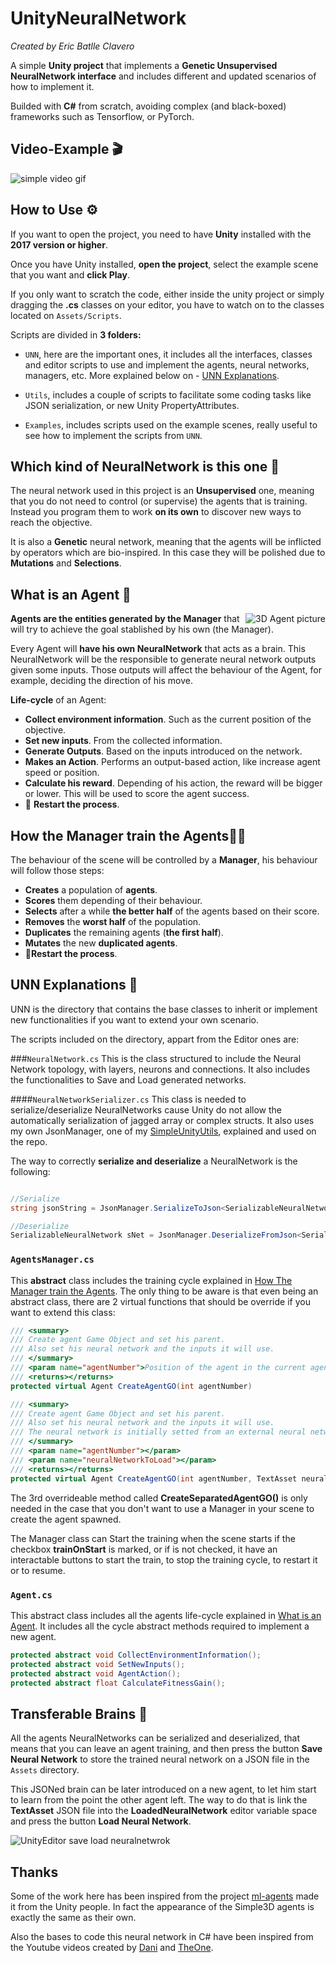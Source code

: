 # UnityNeuralNetwork 
*Created by Eric Batlle Clavero*

 A simple **Unity project** that implements a **Genetic Unsupervised NeuralNetwork interface** and includes different and updated scenarios of how to implement it. 

Builded with **C#** from scratch, avoiding complex (and black-boxed) frameworks such as Tensorflow, or PyTorch.

## Video-Example 🎬

<p>
  <img src="SimpleVideo.gif" alt="simple video gif"/>
</p>

## How to Use ⚙️

If you want to open the project, you need to have **Unity** installed with the **2017 version or higher**.

Once you have Unity installed, **open the project**, select the example scene that you want and **click Play**.

If you only want to scratch the code, either inside the unity project or simply dragging the **.cs** classes on your editor, you have to watch on to the classes located on ``Assets/Scripts``. 

Scripts are divided in **3 folders:**

* ``UNN``, here are the important ones, it includes all the interfaces, classes and editor scripts to use and implement the agents, neural networks, managers, etc. More explained below on - [UNN Explanations](#unn-explanations).

* ``Utils``, includes a couple of scripts to facilitate some coding tasks like JSON serialization, or new Unity PropertyAttributes.

* ``Examples``, includes scripts used on the example scenes, really useful to see how to implement the scripts from ``UNN``.

## Which kind of NeuralNetwork is this one 🧬

The neural network used in this project is an **Unsupervised** one, meaning that you do not need to control (or supervise) the agents that is training. 
Instead you program them to work **on its own** to discover new ways to reach the objective.

It is also a **Genetic** neural network, meaning that the agents will be inflicted by operators which are bio-inspired. In this case they will be polished due to **Mutations** and **Selections**.

## What is an Agent 🤖
<p>
  <img align="right" src="Agent3D.PNG" alt="3D Agent picture"/>
</p>

**Agents are the entities generated by the Manager** that will try to achieve the goal stablished by his own (the Manager).

Every Agent will **have his own NeuralNetwork** that acts as a brain. This NeuralNetwork will be the responsible to generate neural network outputs given some inputs. Those outputs will affect the behaviour of the Agent, for example, deciding the direction of his move.

**Life-cycle** of an Agent:

* **Collect environment information**. Such as the current position of the objective.
* **Set new inputs**. From the collected information.
* **Generate Outputs**. Based on the inputs introduced on the network.
* **Makes an Action**. Performs an output-based action, like increase agent speed or position.
* **Calculate his reward**. Depending of his action, the reward will be bigger or lower. This will be used to score the agent success.
* 🔄 **Restart the process**.

## How the Manager train the Agents🏋️‍♂️

The behaviour of the scene will be controlled by a **Manager**, his behaviour will follow those steps:

* **Creates** a population of **agents**.
* **Scores** them depending of their behaviour.
* **Selects** after a while **the better half** of the agents based on their score.
* **Removes** the **worst half** of the population.
* **Duplicates** the remaining agents (**the first half**).
* **Mutates** the new **duplicated agents**.
* 🔄**Restart the process**.




## UNN Explanations 📜

UNN is the directory that contains the base classes to inherit or implement new functionalities if you want to extend your own scenario.

The scripts included on the directory, appart from the Editor ones are:

###``NeuralNetwork.cs``
This is the class structured to include the Neural Network topology, with layers, neurons and connections. It also includes the functionalities to Save and Load generated networks.

####``NeuralNetworkSerializer.cs`` 
This class is needed to serialize/deserialize NeuralNetworks cause Unity do not allow the automatically serialization of jagged array or complex structs. It also uses my own JsonManager, one of my [SimpleUnityUtils](https://github.com/ls29322/SimpleUnityUtils), explained and used on the repo.

The way to correctly **serialize and deserialize** a NeuralNetwork is the following: 

```cs

//Serialize
string jsonString = JsonManager.SerializeToJson<SerializableNeuralNetwork>(net.Serialized());

//Deserialize
SerializableNeuralNetwork sNet = JsonManager.DeserializeFromJson<SerializableNeuralNetwork>(jsonString);

```

### ``AgentsManager.cs``
This **abstract** class includes the training cycle explained in [How The Manager train the Agents](#how-the-manager-train-the-agents). The only thing to be aware is that even being an abstract class, there are 2 virtual functions that should be override if you want to extend this class:

```cs
/// <summary>
/// Create agent Game Object and set his parent.
/// Also set his neural network and the inputs it will use.
/// </summary>
/// <param name="agentNumber">Position of the agent in the current agents list</param>
/// <returns></returns>
protected virtual Agent CreateAgentGO(int agentNumber)

/// <summary>
/// Create agent Game Object and set his parent.
/// Also set his neural network and the inputs it will use.
/// The neural network is initially setted from an external neural network file.
/// </summary>
/// <param name="agentNumber"></param>
/// <param name="neuralNetworkToLoad"></param>
/// <returns></returns>
protected virtual Agent CreateAgentGO(int agentNumber, TextAsset neuralNetworkToLoad)
```

The 3rd overrideable method called **CreateSeparatedAgentGO()** is only needed in the  case that you don't want to use a Manager in your scene to create the agent spawned.

The Manager class can Start the training when the scene starts if the checkbox **trainOnStart** is marked, or if is not checked, it have an interactable buttons to start the train, to stop the training cycle, to restart it or to resume.

###  ``Agent.cs``

This abstract class includes all the agents life-cycle explained in [What is an Agent](#what-is-an-agent). It includes all the cycle abstract methods required to implement a new agent.

```cs
protected abstract void CollectEnvironmentInformation();
protected abstract void SetNewInputs();
protected abstract void AgentAction();
protected abstract float CalculateFitnessGain();
```

## Transferable Brains 🧠
All the agents NeuralNetworks can be serialized and deserialized, that means that you can leave an agent training, and then press the button **Save Neural Network** to store the trained neural network on a JSON file in the ``Assets`` directory.

This JSONed brain can be later introduced on a new agent, to let him start to learn from the point the other agent left. The way to do that is link the **TextAsset** JSON file into the **LoadedNeuralNetwork** editor variable space and press the button **Load Neural Network**.

<p>
  <img src="TransferableBrains.PNG" alt="UnityEditor save load neuralnetwrok"/>
</p>

## Thanks 
Some of the work here has been inspired from the project [ml-agents](https://github.com/Unity-Technologies/ml-agents) made it from the Unity people. In fact the appearance of the Simple3D agents is exactly the same as their own.

Also the bases to code this neural network in C# have been inspired from the Youtube videos created by 
 [Dani](https://www.youtube.com/channel/UCIabPXjvT5BVTxRDPCBBOOQ) and [TheOne](https://www.youtube.com/channel/UCWbkocGpP_8R5ZS1VpuusRA).